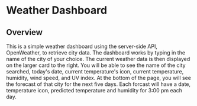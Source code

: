 # Weather Dashboard

## Overview ##

This is a simple weather dashboard using the server-side API, OpenWeather, to retrieve city data. The dashboard works by typing in the name of the city of your choice. The current weather data is then displayed on the larger card to the right. You will be able to see the name of the city searched, today's date, current temperature's icon, current temperature, humidity, wind speed, and UV index. At the bottom of the page, you will see the forecast of that city for the next five days. Each forcast will have a date, temperature icon, predicted temperature and humidity for 3:00 pm each day.
